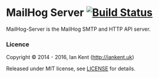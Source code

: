 # MailHog Server [![Build Status](https://travis-ci.org/mailhog/MailHog-Server.svg?branch=master)](https://travis-ci.org/mailhog/MailHog-Server)

MailHog-Server is the MailHog SMTP and HTTP API server.

### Licence

Copyright ©‎ 2014 - 2016, Ian Kent (http://iankent.uk)

Released under MIT license, see [LICENSE](LICENSE.md) for details.
